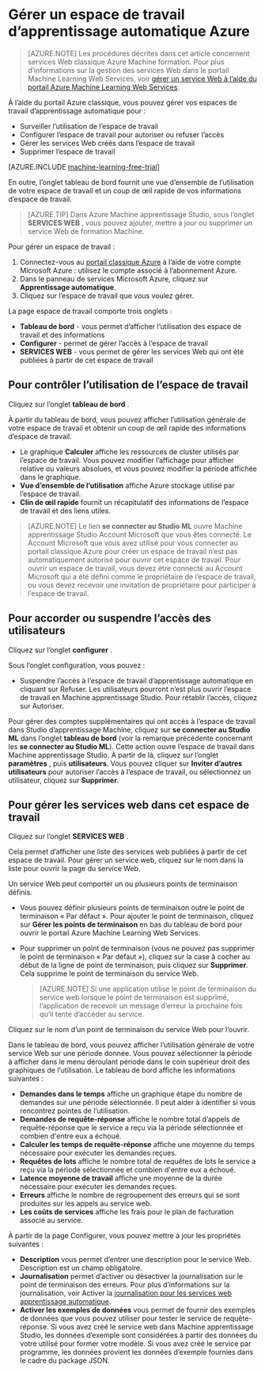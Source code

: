 <properties
    pageTitle="Gérer un espace de travail d’apprentissage automatique | Microsoft Azure"
    description="Gérer l’accès aux espaces de travail apprentissage automatique Azure et déployer et gérer les services web API ML"
    services="machine-learning"
    documentationCenter=""
    authors="garyericson"
    manager="jhubbard"
    editor="cgronlun"/>

<tags
    ms.service="machine-learning"
    ms.workload="data-services"
    ms.tgt_pltfrm="na"
    ms.devlang="na"
    ms.topic="article"
    ms.date="10/05/2016"
    ms.author="garye"/>


# <a name="manage-an-azure-machine-learning-workspace"></a>Gérer un espace de travail d’apprentissage automatique Azure

>[AZURE.NOTE] Les procédures décrites dans cet article concernent services Web classique Azure Machine formation. Pour plus d’informations sur la gestion des services Web dans le portail Machine Learning Web Services, voir [gérer un service Web à l’aide du portail Azure Machine Learning Web Services](machine-learning-manage-new-webservice.md).

À l’aide du portail Azure classique, vous pouvez gérer vos espaces de travail d’apprentissage automatique pour :

- Surveiller l’utilisation de l’espace de travail
- Configurer l’espace de travail pour autoriser ou refuser l’accès
- Gérer les services Web créés dans l’espace de travail
- Supprimer l’espace de travail

[AZURE.INCLUDE [machine-learning-free-trial](../../includes/machine-learning-free-trial.md)]

En outre, l’onglet tableau de bord fournit une vue d’ensemble de l’utilisation de votre espace de travail et un coup de œil rapide de vos informations d’espace de travail.  

> [AZURE.TIP] Dans Azure Machine apprentissage Studio, sous l’onglet **SERVICES WEB** , vous pouvez ajouter, mettre à jour ou supprimer un service Web de formation Machine.

Pour gérer un espace de travail :

1.  Connectez-vous au [portail classique Azure](https://manage.windowsazure.com/) à l’aide de votre compte Microsoft Azure : utilisez le compte associé à l’abonnement Azure.
2.  Dans le panneau de services Microsoft Azure, cliquez sur **Apprentissage automatique**.
3.  Cliquez sur l’espace de travail que vous voulez gérer.

La page espace de travail comporte trois onglets :

- **Tableau de bord** - vous permet d’afficher l’utilisation des espace de travail et des informations
- **Configurer** - permet de gérer l’accès à l’espace de travail
- **SERVICES WEB** - vous permet de gérer les services Web qui ont été publiées à partir de cet espace de travail

## <a name="to-monitor-how-the-workspace-is-being-used"></a>Pour contrôler l’utilisation de l’espace de travail

Cliquez sur l’onglet **tableau de bord** .

À partir du tableau de bord, vous pouvez afficher l’utilisation générale de votre espace de travail et obtenir un coup de œil rapide des informations d’espace de travail.

- Le graphique **Calculer** affiche les ressources de cluster utilisés par l’espace de travail. Vous pouvez modifier l’affichage pour afficher relative ou valeurs absolues, et vous pouvez modifier la période affichée dans le graphique.
- **Vue d’ensemble de l’utilisation** affiche Azure stockage utilisé par l’espace de travail.
- **Clin de œil rapide** fournit un récapitulatif des informations de l’espace de travail et des liens utiles.

> [AZURE.NOTE] Le lien **se connecter au Studio ML** ouvre Machine apprentissage Studio Account Microsoft que vous êtes connecté. Le Account Microsoft que vous avez utilisé pour vous connecter au portail classique Azure pour créer un espace de travail n’est pas automatiquement autorisé pour ouvrir cet espace de travail. Pour ouvrir un espace de travail, vous devez être connecté au Account Microsoft qui a été défini comme le propriétaire de l’espace de travail, ou vous devez recevoir une invitation de propriétaire pour participer à l’espace de travail.


## <a name="to-grant-or-suspend-access-for-users"></a>Pour accorder ou suspendre l’accès des utilisateurs ##

Cliquez sur l’onglet **configurer** .

Sous l’onglet configuration, vous pouvez :

- Suspendre l’accès à l’espace de travail d’apprentissage automatique en cliquant sur Refuser. Les utilisateurs pourront n’est plus ouvrir l’espace de travail en Machine apprentissage Studio. Pour rétablir l’accès, cliquez sur Autoriser.

Pour gérer des comptes supplémentaires qui ont accès à l’espace de travail dans Studio d’apprentissage Machine, cliquez sur **se connecter au Studio ML** dans l’onglet **tableau de bord** (voir la remarque précédente concernant les **se connecter au Studio ML**). Cette action ouvre l’espace de travail dans Machine apprentissage Studio. À partir de là, cliquez sur l’onglet **paramètres** , puis **utilisateurs**. Vous pouvez cliquer sur **Inviter d’autres utilisateurs** pour autoriser l’accès à l’espace de travail, ou sélectionnez un utilisateur, cliquez sur **Supprimer**.


## <a name="to-manage-web-services-in-this-workspace"></a>Pour gérer les services web dans cet espace de travail

Cliquez sur l’onglet **SERVICES WEB** .

Cela permet d’afficher une liste des services web publiées à partir de cet espace de travail.
Pour gérer un service web, cliquez sur le nom dans la liste pour ouvrir la page du service Web.

Un service Web peut comporter un ou plusieurs points de terminaison définis.

- Vous pouvez définir plusieurs points de terminaison outre le point de terminaison « Par défaut ». Pour ajouter le point de terminaison, cliquez sur **Gérer les points de terminaison** en bas du tableau de bord pour ouvrir le portail Azure Machine Learning Web Services.

- Pour supprimer un point de terminaison (vous ne pouvez pas supprimer le point de terminaison « Par défaut »), cliquez sur la case à cocher au début de la ligne de point de terminaison, puis cliquez sur **Supprimer**. Cela supprime le point de terminaison du service Web.

    > [AZURE.NOTE] Si une application utilise le point de terminaison du service web lorsque le point de terminaison est supprimé, l’application de recevoir un message d’erreur la prochaine fois qu’il tente d’accéder au service.

Cliquez sur le nom d’un point de terminaison du service Web pour l’ouvrir. 

Dans le tableau de bord, vous pouvez afficher l’utilisation générale de votre service Web sur une période donnée. Vous pouvez sélectionner la période à afficher dans le menu déroulant période dans le coin supérieur droit des graphiques de l’utilisation. Le tableau de bord affiche les informations suivantes :

- **Demandes dans le temps** affiche un graphique étape du nombre de demandes sur une période sélectionnée. Il peut aider à identifier si vous rencontrez pointes de l’utilisation.
- **Demandes de requête-réponse** affiche le nombre total d’appels de requête-réponse que le service a reçu via la période sélectionnée et combien d'entre eux a échoué.
- **Calculer les temps de requête-réponse** affiche une moyenne du temps nécessaire pour exécuter les demandes reçues.
- **Requêtes de lots** affiche le nombre total de requêtes de lots le service a reçu via la période sélectionnée et combien d'entre eux a échoué.
- **Latence moyenne de travail** affiche une moyenne de la durée nécessaire pour exécuter les demandes reçues.
- **Erreurs** affiche le nombre de regroupement des erreurs qui se sont produites sur les appels au service web.
- **Les coûts de services** affiche les frais pour le plan de facturation associé au service.

À partir de la page Configurer, vous pouvez mettre à jour les propriétés suivantes :

* **Description** vous permet d’entrer une description pour le service Web. Description est un champ obligatoire.
* **Journalisation** permet d’activer ou désactiver la journalisation sur le point de terminaison des erreurs. Pour plus d’informations sur la journalisation, voir Activer la [journalisation pour les services web apprentissage automatique](machine-learning-web-services-logging.md).
* **Activer les exemples de données** vous permet de fournir des exemples de données que vous pouvez utiliser pour tester le service de requête-réponse. Si vous avez créé le service web dans Machine apprentissage Studio, les données d’exemple sont considérées à partir des données du votre utilisé pour former votre modèle. Si vous avez créé le service par programme, les données provient les données d’exemple fournies dans le cadre du package JSON.

[consume]: machine-learning-consume-web-services.md
[marketplace]: machine-learning-publish-web-service-to-azure-marketplace.md
